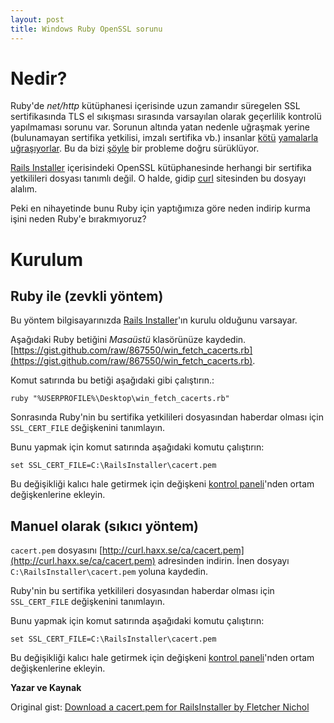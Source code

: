 ```yaml
---
layout: post
title: Windows Ruby OpenSSL sorunu
---
```

# Nedir?

Ruby'de *net/http* kütüphanesi içerisinde uzun zamandır süregelen SSL sertifikasında TLS el sıkışması sırasında varsayılan olarak geçerlilik kontrolü yapılmaması sorunu var. Sorunun altında yatan nedenle uğraşmak yerine (bulunamayan sertifika yetkilisi, imzalı sertifika vb.) insanlar [kötü](http://stackoverflow.com/questions/1555006/how-do-i-tell-rubys-openssl-library-to-ignore-a-self-signed-certificate-error) [yamalarla](http://www.ruby-forum.com/topic/129530) [uğraşıyorlar](http://www.peterkrantz.com/2007/open-uri-cert-verification/). Bu da bizi [şöyle](http://www.rubyinside.com/how-to-cure-nethttps-risky-default-https-behavior-4010.html) bir probleme doğru sürüklüyor.

[Rails Installer](http://railsinstaller.org) içerisindeki OpenSSL kütüphanesinde herhangi bir sertifika yetkilileri dosyası tanımlı değil. O halde, gidip [curl](http://curl.haxx.se/ca/) sitesinden bu dosyayı alalım.

Peki en nihayetinde bunu Ruby için yaptığımıza göre neden indirip kurma işini neden Ruby'e bırakmıyoruz?

# Kurulum

## Ruby ile (zevkli yöntem)

Bu yöntem bilgisayarınızda [Rails Installer](http://railsinstaller.org)'ın kurulu olduğunu varsayar.

Aşağıdaki Ruby betiğini *Masaüstü* klasörünüze kaydedin. [https://gist.github.com/raw/867550/win_fetch_cacerts.rb](https://gist.github.com/raw/867550/win_fetch_cacerts.rb).

Komut satırında bu betiği aşağıdaki gibi çalıştırın.:

    ruby "%USERPROFILE%\Desktop\win_fetch_cacerts.rb"

Sonrasında Ruby'nin bu sertifika yetkilileri dosyasından haberdar olması için `SSL_CERT_FILE` değişkenini tanımlayın.

Bunu yapmak için komut satırında aşağıdaki komutu çalıştırın:

    set SSL_CERT_FILE=C:\RailsInstaller\cacert.pem

Bu değişikliği kalıcı hale getirmek için değişkeni [kontrol paneli](http://www.microsoft.com/resources/documentation/windows/xp/all/proddocs/en-us/environment_variables.mspx?mfr=true)'nden ortam değişkenlerine ekleyin.

## Manuel olarak (sıkıcı yöntem)

`cacert.pem` dosyasını [http://curl.haxx.se/ca/cacert.pem](http://curl.haxx.se/ca/cacert.pem) adresinden indirin. İnen dosyayı `C:\RailsInstaller\cacert.pem` yoluna kaydedin.

Ruby'nin bu sertifika yetkilileri dosyasından haberdar olması için `SSL_CERT_FILE` değişkenini tanımlayın.

Bunu yapmak için komut satırında aşağıdaki komutu çalıştırın:

    set SSL_CERT_FILE=C:\RailsInstaller\cacert.pem

Bu değişikliği kalıcı hale getirmek için değişkeni [kontrol paneli](http://www.microsoft.com/resources/documentation/windows/xp/all/proddocs/en-us/environment_variables.mspx?mfr=true)'nden ortam değişkenlerine ekleyin.

**Yazar ve Kaynak**

Original gist: [Download a cacert.pem for RailsInstaller by Fletcher Nichol][gist]

[gist]: https://gist.github.com/fnichol/867550
